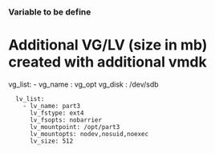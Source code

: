 ### Variable to be define


# Additional VG/LV (size in mb) created with additional vmdk
vg_list:
    - vg_name : vg_opt
      vg_disk : /dev/sdb

      lv_list:
        - lv_name: part3
          lv_fstype: ext4
          lv_fsopts: nobarrier
          lv_mountpoint: /opt/part3
          lv_mountopts: nodev,nosuid,noexec
          lv_size: 512
